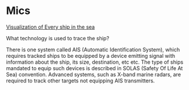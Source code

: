 

# Mics



[Visualization of Every ship in the sea](https://www.visualcapitalist.com/visualizing-every-ship-real-time/?fbclid=IwAR0siK8NBpaD0lG6hT7xCc1QIGtzaXot0w7bO64xs0ApWVTa8N7yPnP9ygs)

What technology is used to trace the ship?

There is one system called AIS (Automatic Identification System), which requires tracked ships to be equipped by a device emitting signal with information about the ship, its size, destination, etc etc. The type of ships mandated to equip such devices is described in SOLAS (Safety Of Life At Sea) convention. Advanced systems, such as X-band marine radars, are required to track other targets not equipping AIS transmitters.


